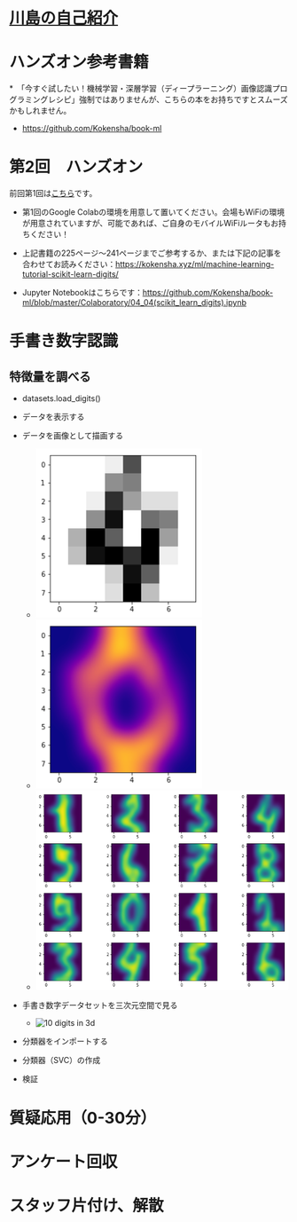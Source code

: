 # [川島の自己紹介](kawashimaken_introduction.md)

# ハンズオン参考書籍 

*　「今すぐ試したい！機械学習・深層学習（ディープラーニング）画像認識プログラミングレシピ」強制ではありませんが、こちらの本をお持ちですとスムーズかもしれません。

* https://github.com/Kokensha/book-ml

# 第2回　ハンズオン

前回第1回は[こちら](handson01.md)です。

* 第1回のGoogle Colabの環境を用意して置いてください。会場もWiFiの環境が用意されていますが、可能であれば、ご自身のモバイルWiFiルータもお持ちください！

* 上記書籍の225ページ〜241ページまでご参考するか、または下記の記事を合わせてお読みください：https://kokensha.xyz/ml/machine-learning-tutorial-scikit-learn-digits/

* Jupyter Notebookはこちらです：https://github.com/Kokensha/book-ml/blob/master/Colaboratory/04_04(scikit_learn_digits).ipynb


# 手書き数字認識

## 特徴量を調べる

* datasets.load_digits()

* データを表示する

* データを画像として描画する
 
  - <img src="assets/digit_4.png" alt="digit 4" width="300">
  - <img src="assets/color_digit_0.png" alt="color digit 0" width="300">
  - <img src="assets/digits_grid.png" alt="digits grid" width="1024">

* 手書き数字データセットを三次元空間で見る
 
  - <img src="assets/10_digits_3d.gif" alt="10 digits in 3d" width="600">

* 分類器をインポートする

* 分類器（SVC）の作成

* 検証

# 質疑応用（0-30分）

# アンケート回収

# スタッフ片付け、解散

